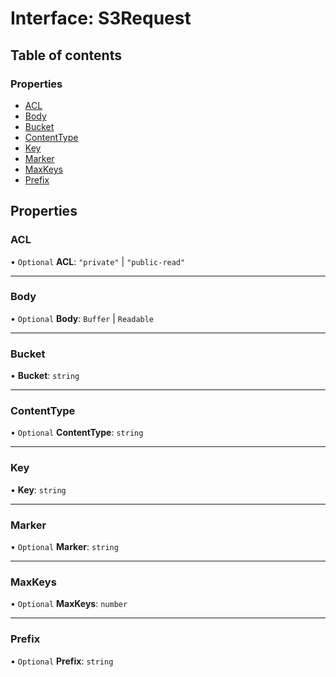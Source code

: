 # Interface: S3Request

## Table of contents

### Properties

- [ACL](S3Request.md#acl)
- [Body](S3Request.md#body)
- [Bucket](S3Request.md#bucket)
- [ContentType](S3Request.md#contenttype)
- [Key](S3Request.md#key)
- [Marker](S3Request.md#marker)
- [MaxKeys](S3Request.md#maxkeys)
- [Prefix](S3Request.md#prefix)

## Properties

### ACL

• `Optional` **ACL**: ``"private"`` \| ``"public-read"``

___

### Body

• `Optional` **Body**: `Buffer` \| `Readable`

___

### Bucket

• **Bucket**: `string`

___

### ContentType

• `Optional` **ContentType**: `string`

___

### Key

• **Key**: `string`

___

### Marker

• `Optional` **Marker**: `string`

___

### MaxKeys

• `Optional` **MaxKeys**: `number`

___

### Prefix

• `Optional` **Prefix**: `string`
